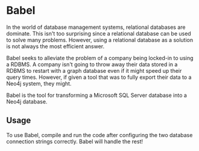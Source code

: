 # Babel

In the world of database management systems, relational databases are dominate. This isn't too surprising since a relational database can be used to solve many problems. However, using a relational database as a solution is not always the most efficient answer.

Babel seeks to alleviate the problem of a company being locked-in to using a RDBMS. A company isn't going to throw away their data stored in a RDBMS to restart with a graph database even if it might speed up their query times. However, if given a tool that was to fully export their data to a Neo4j system, they might. 

Babel is the tool for transforming a Microsoft SQL Server database into a Neo4j database.

## Usage

To use Babel, compile and run the code after configuring the two database connection strings correctly. Babel will handle the rest!

